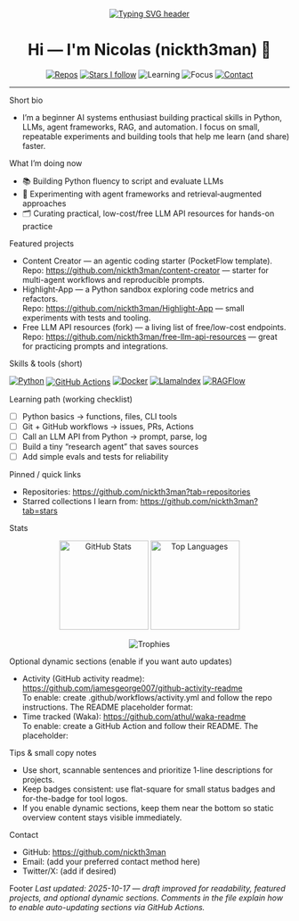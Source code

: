 <!-- Top: animated typing header (keeps your original typing SVG) -->
<p align="center">
  <a href="https://github.com/nickth3man">
    <img src="https://readme-typing-svg.demolab.com?font=Inter&size=30&pause=1000&center=true&vCenter=true&width=800&lines=Beginner+AI+systems+enthusiast;Learning+Python+%7C+Agents+%7C+RAG" alt="Typing SVG header" />
  </a>
</p>

<h1 align="center">Hi — I'm Nicolas (nickth3man) 👋</h1>

<p align="center">
  <a href="https://github.com/nickth3man?tab=repositories"><img alt="Repos" src="https://img.shields.io/badge/Repos-Open%20to%20PRs-informational?style=flat-square"></a>
  <a href="https://github.com/nickth3man?tab=stars"><img alt="Stars I follow" src="https://img.shields.io/badge/Stars-Learning%20from%20the%20best-ffb86c?style=flat-square"></a>
  <img alt="Learning" src="https://img.shields.io/badge/Learning-Python-3572A5?style=flat-square&logo=python">
  <img alt="Focus" src="https://img.shields.io/badge/Focus-Agents%20%7C%20RAG%20%7C%20Automation-6aa6f8?style=flat-square">
  <a href="#contact"><img alt="Contact" src="https://img.shields.io/badge/Contact-open%20for%20collab-brightgreen?style=flat-square"></a>
</p>

---

Short bio
- I’m a beginner AI systems enthusiast building practical skills in Python, LLMs, agent frameworks, RAG, and automation. I focus on small, repeatable experiments and building tools that help me learn (and share) faster.

What I’m doing now
- 📚 Building Python fluency to script and evaluate LLMs  
- 🧩 Experimenting with agent frameworks and retrieval‑augmented approaches  
- 🗂️ Curating practical, low-cost/free LLM API resources for hands-on practice

Featured projects
- Content Creator — an agentic coding starter (PocketFlow template).  
  Repo: https://github.com/nickth3man/content-creator — starter for multi-agent workflows and reproducible prompts.
- Highlight‑App — a Python sandbox exploring code metrics and refactors.  
  Repo: https://github.com/nickth3man/Highlight-App — small experiments with tests and tooling.
- Free LLM API resources (fork) — a living list of free/low-cost endpoints.  
  Repo: https://github.com/nickth3man/free-llm-api-resources — great for practicing prompts and integrations.

Skills & tools (short)
<p>
  <a href="https://www.python.org/"><img src="https://img.shields.io/badge/Python-3572A5?style=for-the-badge&logo=python" alt="Python"></a>
  <a href="https://github.com/features/actions"><img src="https://img.shields.io/badge/GitHub%20Actions-Automation-222" alt="GitHub Actions" style="vertical-align:middle"></a>
  <a href="https://www.docker.com/"><img src="https://img.shields.io/badge/Docker-2496ED?style=for-the-badge&logo=docker" alt="Docker"></a>
  <a href="https://llamaindex.ai/"><img src="https://img.shields.io/badge/LlamaIndex-Data%20Agents-111?style=for-the-badge" alt="LlamaIndex"></a>
  <a href="https://github.com/infiniflow/ragflow"><img src="https://img.shields.io/badge/RAGFlow-RAG%2BAgents-111?style=for-the-badge" alt="RAGFlow"></a>
</p>

Learning path (working checklist)
- [ ] Python basics → functions, files, CLI tools  
- [ ] Git + GitHub workflows → issues, PRs, Actions  
- [ ] Call an LLM API from Python → prompt, parse, log  
- [ ] Build a tiny “research agent” that saves sources  
- [ ] Add simple evals and tests for reliability

Pinned / quick links
- Repositories: https://github.com/nickth3man?tab=repositories  
- Starred collections I learn from: https://github.com/nickth3man?tab=stars

Stats
<p align="center">
  <img height="160" alt="GitHub Stats" src="https://github-readme-stats.vercel.app/api?username=nickth3man&show_icons=true&hide_border=true&rank_icon=percentile&theme=transparent" />
  <img height="160" alt="Top Languages" src="https://github-readme-stats.vercel.app/api/top-langs/?username=nickth3man&layout=compact&hide_border=true&theme=transparent" />
</p>

<p align="center">
  <img alt="Trophies" src="https://github-profile-trophy.vercel.app/?username=nickth3man&margin-w=10&margin-h=10&no-bg=true&no-frame=true&theme=flat" />
</p>

Optional dynamic sections (enable if you want auto updates)
- Activity (GitHub activity readme): https://github.com/jamesgeorge007/github-activity-readme  
  To enable: create .github/workflows/activity.yml and follow the repo instructions. The README placeholder format:
  <!-- START_SECTION:activity -->
  <!-- END_SECTION:activity -->
- Time tracked (Waka): https://github.com/athul/waka-readme  
  To enable: create a GitHub Action and follow their README. The placeholder:
  <!-- START_SECTION:waka -->
  <!-- END_SECTION:waka -->

Tips & small copy notes
- Use short, scannable sentences and prioritize 1-line descriptions for projects.  
- Keep badges consistent: use flat-square for small status badges and for-the-badge for tool logos.  
- If you enable dynamic sections, keep them near the bottom so static overview content stays visible immediately.

Contact
- GitHub: https://github.com/nickth3man  
- Email: (add your preferred contact method here)  
- Twitter/X: (add if desired)

Footer
_Last updated: 2025-10-17 — draft improved for readability, featured projects, and optional dynamic sections. Comments in the file explain how to enable auto-updating sections via GitHub Actions._

<!--
Developer notes (do not show on profile): 
- To add automatic activity/waka updates, enable the actions linked above and add the START/END placeholders exactly as shown.
- If you'd like, I can: (1) create a branch + commit with this README, (2) add a basic workflow file to enable GitHub Activity, and (3) preview the rendered result.
-->
